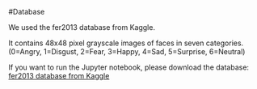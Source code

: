 #Database

We used the fer2013 database from Kaggle.

It contains 48x48 pixel grayscale images of faces in seven categories.
(0=Angry, 1=Disgust, 2=Fear, 3=Happy, 4=Sad, 5=Surprise, 6=Neutral)

If you want to run the Jupyter notebook, please download the database:
[fer2013 database from Kaggle](https://www.kaggle.com/c/challenges-in-representation-learning-facial-expression-recognition-challenge/data)